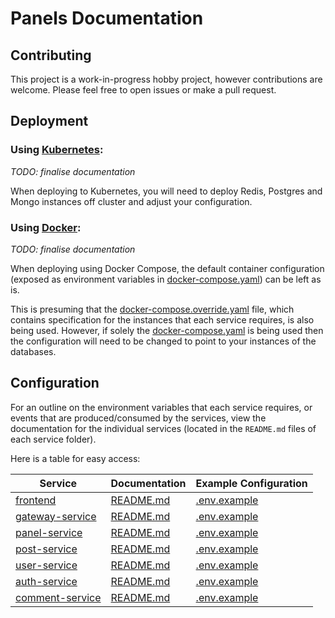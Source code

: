 # Panels Documentation

## Contributing

This project is a work-in-progress hobby project, however contributions are welcome. Please feel free to open issues or make a pull request.

## Deployment

### Using [Kubernetes](https://kubernetes.io/):

*TODO: finalise documentation*

When deploying to Kubernetes, you will need to deploy Redis, Postgres and Mongo instances off cluster and adjust your configuration.

### Using [Docker](https://www.docker.com/):

*TODO: finalise documentation*

When deploying using Docker Compose, the default container configuration (exposed as environment variables in [docker-compose.yaml](/docker-compose.yaml)) can be left as is.

This is presuming that the [docker-compose.override.yaml](/docker-compose.override.yaml) file, which contains specification for the instances that each service requires, is also being used. However, if solely the [docker-compose.yaml](/docker-compose.yaml) is being used then the configuration will need to be changed to point to your instances of the databases.

## Configuration

For an outline on the environment variables that each service requires, or events that are produced/consumed by the services, view the documentation for the individual services (located in the ``README.md`` files of each service folder). 

Here is a table for easy access:

| Service | Documentation | Example Configuration |
| --- | --- | --- |
| [frontend](/services/frontend) | [README.md](/services/frontend/README.md) | [.env.example](/services/frontend/.env.example) |
| [gateway-service](/services/gateway-service) | [README.md](/services/gateway-service/README.md) | [.env.example](/services/gateway-service/.env.example) |
| [panel-service](/services/panel-service) | [README.md](/services/panel-service/README.md) | [.env.example](/services/panel-service/.env.example) |
| [post-service](/services/post-service) | [README.md](/services/post-service/README.md) | [.env.example](/services/post-service/.env.example) |
| [user-service](/services/user-service) | [README.md](/services/user-service/README.md) | [.env.example](/services/user-service/.env.example) |
| [auth-service](/services/auth-service) | [README.md](/services/auth-service/README.md) | [.env.example](/services/auth-service/.env.example) |
| [comment-service](/services/comment-service) | [README.md](/services/comment-service/README.md) | [.env.example](/services/comment-service/.env.example) |